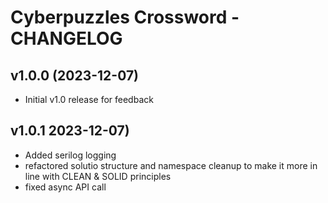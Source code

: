 # Cyberpuzzles Crossword - CHANGELOG

## v1.0.0 (2023-12-07)

- Initial v1.0 release for feedback

## v1.0.1 2023-12-07)

- Added serilog logging 
- refactored solutio structure and namespace cleanup to make it more in line with CLEAN & SOLID principles
- fixed async API call